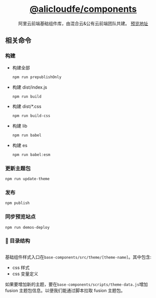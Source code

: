 <h1 align="center">
<a href="https://www.npmjs.com/package/@alicloudfe/components">@alicloudfe/components</a>
</h1>

<div align="center">阿里云前端基础组件库，由混合云&公有云前端团队共建。 <a href="https://aliyun.github.io/cloud-design/#/button">预览地址</a></div>


## 相关命令

### 构建

- 构建全部

  ```sh
  npm run prepublishOnly
  ```

- 构建 dist/index.js

  ```sh
  npm run build
  ```

- 构建 dist/*.css

  ```sh
  npm run build-css
  ```

- 构建 lib

  ```sh
  npm run babel
  ```

- 构建 es

  ```sh
  npm run babel:esm
  ```

### 更新主题包

```sh
npm run update-theme
```

### 发布
```js
npm publish
```

### 同步预览站点
```sh
npm run demos-deploy
```

### 📖 目录结构

```

```

基础组件样式入口在`base-components/src/theme/[theme-name]`。其中包含:

- css 样式
- css 变量定义

如果要增加新的主题，要在`base-components/scripts/theme-data.js`增加 fusion 主题包信息。以便我们能通过脚本拉取 fusion 主题包。

